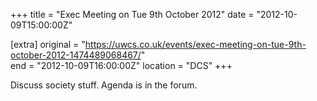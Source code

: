 +++
title = "Exec Meeting on Tue 9th October 2012"
date = "2012-10-09T15:00:00Z"

[extra]
original = "https://uwcs.co.uk/events/exec-meeting-on-tue-9th-october-2012-1474489068467/"    
end = "2012-10-09T16:00:00Z"
location = "DCS"
+++

Discuss society stuff. Agenda is in the forum.

